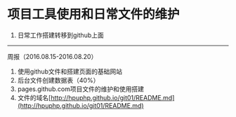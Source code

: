 # 项目工具使用和日常文件的维护 #
1. 日常工作搭建转移到github上面

----------
周报（2016.08.15-2016.08.20）


1. 使用github文件和搭建页面的基础网站
2. 后台文件创建数据表（40%）
3. pages.github.com项目文件的维护和使用搭建
4. 文件的域名[http://hpuphp.github.io/git01/README.md](http://hpuphp.github.io/git01/README.md)